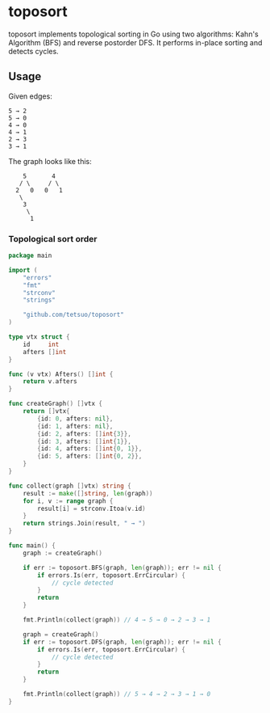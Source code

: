 # toposort

toposort implements topological sorting in Go using two algorithms: Kahn's Algorithm (BFS) and reverse postorder DFS. It performs in-place sorting and detects cycles.

## Usage

Given edges:

```
5 → 2
5 → 0
4 → 0
4 → 1
2 → 3
3 → 1
```

The graph looks like this:

```
    5       4
   / \     / \
  2   0   0   1
   \
    3
     \
      1
```

### Topological sort order

```go
package main

import (
	"errors"
	"fmt"
	"strconv"
	"strings"

	"github.com/tetsuo/toposort"
)

type vtx struct {
	id     int
	afters []int
}

func (v vtx) Afters() []int {
	return v.afters
}

func createGraph() []vtx {
	return []vtx{
		{id: 0, afters: nil},
		{id: 1, afters: nil},
		{id: 2, afters: []int{3}},
		{id: 3, afters: []int{1}},
		{id: 4, afters: []int{0, 1}},
		{id: 5, afters: []int{0, 2}},
	}
}

func collect(graph []vtx) string {
	result := make([]string, len(graph))
	for i, v := range graph {
		result[i] = strconv.Itoa(v.id)
	}
	return strings.Join(result, " → ")
}

func main() {
	graph := createGraph()

	if err := toposort.BFS(graph, len(graph)); err != nil {
		if errors.Is(err, toposort.ErrCircular) {
			// cycle detected
		}
		return
	}

	fmt.Println(collect(graph)) // 4 → 5 → 0 → 2 → 3 → 1

	graph = createGraph()
	if err := toposort.DFS(graph, len(graph)); err != nil {
		if errors.Is(err, toposort.ErrCircular) {
			// cycle detected
		}
		return
	}

	fmt.Println(collect(graph)) // 5 → 4 → 2 → 3 → 1 → 0
}
```
